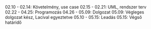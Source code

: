 02.10 - 02.14: Követelmény, use case
02.15 - 02.21: UML, rendszer terv
02.22 - 04.25: Programozás
04.26 - 05.09: Dolgozat
05.09: Végleges dolgozat kész, Lacival egyeztetve
05.10 - 05.15: Leadás
05.15: Végső határidő
